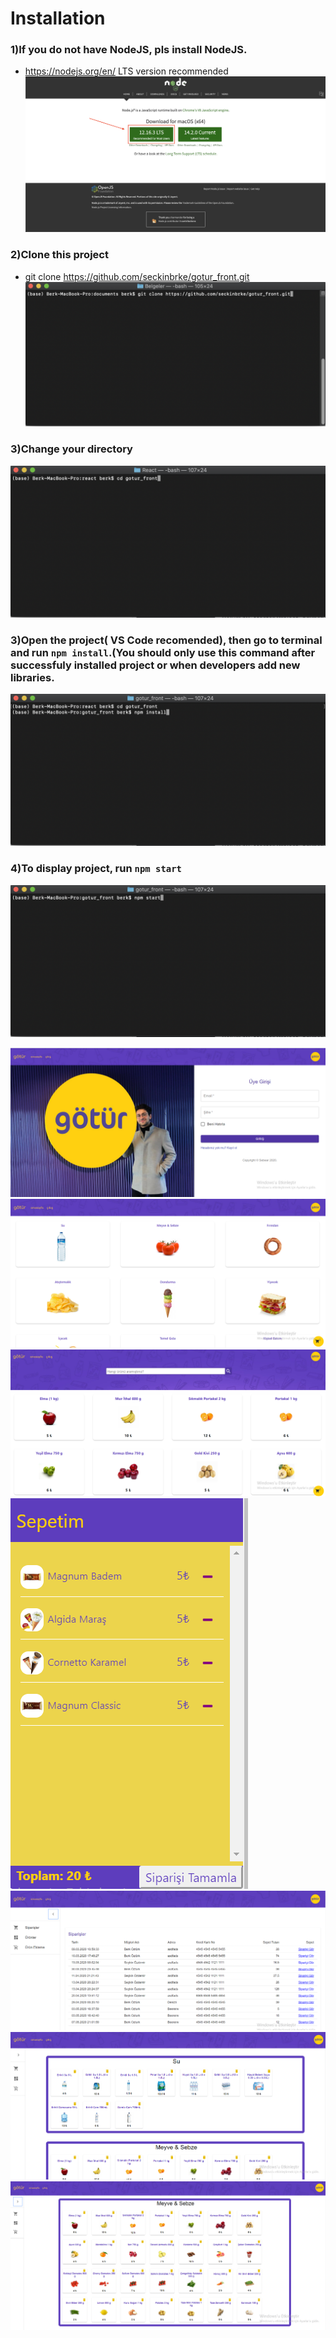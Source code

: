 # Installation

### 1)If you do not have NodeJS, pls install NodeJS.
-  https://nodejs.org/en/ LTS version recommended
![GitHub Logo](/images/1.png)
### 2)Clone this project
- git clone https://github.com/seckinbrke/gotur_front.git
![GitHub Logo](/images/2.png)
### 3)Change your directory
![GitHub Logo](/images/3.png)
### 3)Open the project( VS Code recomended), then go to terminal and run `npm install`.(You should only use this command after successfuly installed project or when developers add new libraries.
![GitHub Logo](/images/4.png)
### 4)To display project, run `npm start`
![GitHub Logo](/images/5.png)


![GitHub Logo](/images/g1.png)
![GitHub Logo](/images/g2.png)
![GitHub Logo](/images/g3.png)
![GitHub Logo](/images/g4.png)
![GitHub Logo](/images/g5.png)
![GitHub Logo](/images/g6.png)
![GitHub Logo](/images/g7.png)
